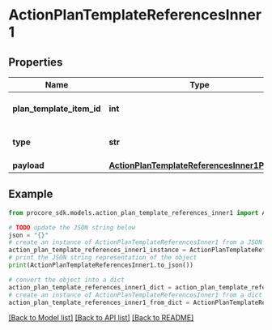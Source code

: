 # ActionPlanTemplateReferencesInner1


## Properties

Name | Type | Description | Notes
------------ | ------------- | ------------- | -------------
**plan_template_item_id** | **int** | Action Plan Template Item ID | 
**type** | **str** | Action Plan Reference Type | 
**payload** | [**ActionPlanTemplateReferencesInner1Payload**](ActionPlanTemplateReferencesInner1Payload.md) |  | 

## Example

```python
from procore_sdk.models.action_plan_template_references_inner1 import ActionPlanTemplateReferencesInner1

# TODO update the JSON string below
json = "{}"
# create an instance of ActionPlanTemplateReferencesInner1 from a JSON string
action_plan_template_references_inner1_instance = ActionPlanTemplateReferencesInner1.from_json(json)
# print the JSON string representation of the object
print(ActionPlanTemplateReferencesInner1.to_json())

# convert the object into a dict
action_plan_template_references_inner1_dict = action_plan_template_references_inner1_instance.to_dict()
# create an instance of ActionPlanTemplateReferencesInner1 from a dict
action_plan_template_references_inner1_from_dict = ActionPlanTemplateReferencesInner1.from_dict(action_plan_template_references_inner1_dict)
```
[[Back to Model list]](../README.md#documentation-for-models) [[Back to API list]](../README.md#documentation-for-api-endpoints) [[Back to README]](../README.md)


